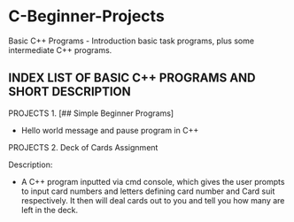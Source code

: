 # C-Beginner-Projects
Basic C++ Programs - Introduction basic task programs, plus some intermediate C++ programs.

## INDEX LIST OF BASIC C++ PROGRAMS AND SHORT DESCRIPTION

PROJECTS 1.   [## Simple Beginner Programs]

* Hello world message and pause program in C++


PROJECTS 2.   Deck of Cards Assignment

Description:  
* A C++ program inputted via cmd console, which gives the user prompts to input card numbers and letters defining
  card number and Card suit respectively. It then will deal cards out to you and tell you how many are left in the deck.
